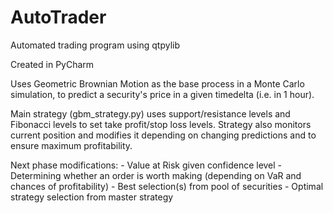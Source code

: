 # AutoTrader
Automated trading program using qtpylib

Created in PyCharm

Uses Geometric Brownian Motion as the base process in a Monte Carlo simulation, to predict a security's price in a given timedelta (i.e. in 1 hour).

Main strategy (gbm_strategy.py) uses support/resistance levels and Fibonacci levels to set take profit/stop loss levels.
Strategy also monitors current position and modifies it depending on changing predictions and to ensure maximum profitability.

Next phase modifications:
    - Value at Risk given confidence level
    - Determining whether an order is worth making (depending on VaR and chances of profitability)
    - Best selection(s) from pool of securities
    - Optimal strategy selection from master strategy

